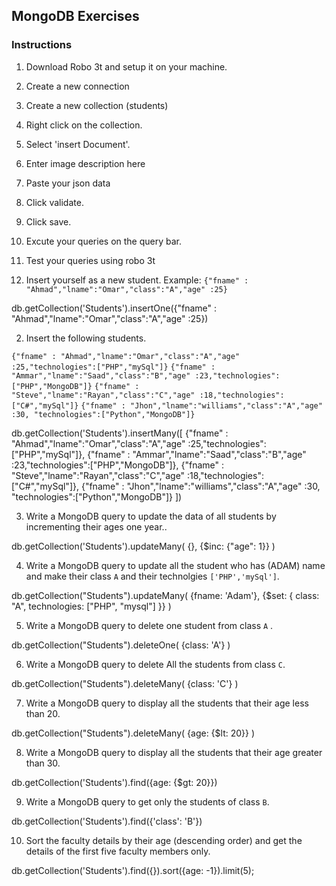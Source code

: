 ## MongoDB Exercises
### Instructions 
1. Download Robo 3t and setup it on your machine.
2. Create a new connection
3. Create a new collection (students)
4. Right click on the collection.
5. Select 'insert Document'.
6. Enter image description here
7. Paste your json data
8. Click validate.
9. Click save.
10. Excute your queries on the query bar.
11. Test your queries using robo 3t


1. Insert yourself as a new  student. Example:
`{"fname" : "Ahmad","lname":"Omar","class":"A","age" :25}`

db.getCollection('Students').insertOne({"fname" : "Ahmad","lname":"Omar","class":"A","age" :25})


2.  Insert the following students.

`{"fname" : "Ahmad","lname":"Omar","class":"A","age" :25,"technologies":["PHP","mySql"]}`
`{"fname" : "Ammar","lname":"Saad","class":"B","age" :23,"technologies":["PHP","MongoDB"]}`
`{"fname" : "Steve","lname":"Rayan","class":"C","age" :18,"technologies":["C#","mySql"]}`
`{"fname" : "Jhon","lname":"williams","class":"A","age" :30, "technologies":["Python","MongoDB"]}`

db.getCollection('Students').insertMany([
{"fname" : "Ahmad","lname":"Omar","class":"A","age" :25,"technologies":["PHP","mySql"]},
{"fname" : "Ammar","lname":"Saad","class":"B","age" :23,"technologies":["PHP","MongoDB"]},
{"fname" : "Steve","lname":"Rayan","class":"C","age" :18,"technologies":["C#","mySql"]},
{"fname" : "Jhon","lname":"williams","class":"A","age" :30, "technologies":["Python","MongoDB"]}
])


3.  Write a MongoDB query to update the data of all students by incrementing their ages one year..

db.getCollection('Students').updateMany(
    {},
    {$inc: {"age": 1}}
)


4. Write a MongoDB query to update all the student who has (ADAM) name and make their class `A` and their technolgies `['PHP','mySql']`.

db.getCollection("Students").updateMany(
   {fname: 'Adam'},
    {$set: {
        class: "A",
        technologies: ["PHP", "mysql"]
    }}
)


5. Write a MongoDB query to delete one student from class `A` .

db.getCollection("Students").deleteOne(
   {class: 'A'}
)


6.  Write a MongoDB query to delete All the students from class `C`.

db.getCollection("Students").deleteMany(
   {class: 'C'}
)


7. Write a MongoDB query to display all the students that their age less than 20.

db.getCollection("Students").deleteMany(
   {age: {$lt: 20}}
)


8. Write a MongoDB query to display all the students that their age greater than 30.

db.getCollection('Students').find({age: {$gt: 20}})


9. Write a MongoDB query to get only the students of class `B`.

db.getCollection('Students').find({'class': 'B'})


10.  Sort the faculty details by their age (descending order) and get the details of the first five faculty members only.

db.getCollection('Students').find({}).sort({age: -1}).limit(5);




